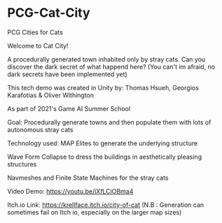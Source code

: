 # PCG-Cat-City
PCG Cities for Cats

Welcome to Cat City! 

A procedurally generated town inhabited only by stray cats. Can you discover the dark secret of what happend here?
(You can't im afraid, no dark secrets have been implemented yet)

This tech demo was created in Unity by:
Thomas Hsueh, 
Georgios Karafotias & 
Oliver Withington

As part of 2021's Game AI Summer School


Goal:
Procedurally generate towns and then populate them with lots of autonomous stray cats

Technology used:
MAP Elites to generate the underlying structure

Wave Form Collapse to dress the buildings in aesthetically pleasing structures

Navmeshes and Finite State Machines for the stray cats

Video Demo: https://youtu.be/iXfLCiOBma4

Itch.io Link: https://krellface.itch.io/city-of-cat
(N.B : Generation can sometimes fail on Itch io, especially on the larger map sizes)
